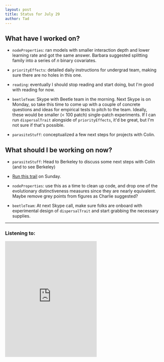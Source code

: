 ```yaml
---
layout: post
title: Status for July 29
author: Tad
---
```


## What have I worked on?

* `nodeProperties`: ran models with smaller interaction depth and lower learning rate and got the same answer. Barbara suggested splitting family into a series of _n_ binary covariates.

* `priorityEffects`: detailed daily instructions for undergrad team, making sure there are no holes in this one.

* `reading`: eventually I should stop reading and start doing, but I'm good with reading for now.

* `beetleTeam`: Skype with Beetle team in the morning. Next Skype is on Monday, so take this time to come up with a couple of concrete questions and ideas for empirical tests to pitch to the team. Ideally, these would be smaller (< 100 patch) single-patch experiments. If I can run `dispersalTrait` alongside of `priorityEffects`, it'd be great, but I'm not sure if that's possible.

* `parasiteStuff`: conceptualized a few next steps for projects with Colin.




## What should I be working on now?

* `parasiteStuff`: Head to Berkeley to discuss some next steps with Colin (and to see Berkeley)

* [Run this trail](http://tuleyome.org/trails/fiske-creek-trail/) on Sunday.

 * `nodeProperties`: use this as a time to clean up code, and drop one of the evolutionary distinctiveness measures since they are nearly equivalent. Maybe remove grey points from figures as Charlie suggested?

 * `beetleTeam`: At next Skype call, make sure folks are onboard with experimental design of `dispersalTrait` and start grabbing the necessary supplies.




---

### Listening to:
<iframe src="https://embed.spotify.com/?uri=spotify%3Atrack%3A46teAZdUBf6ANrouBFRyHP" width="300" height="380" frameborder="0" allowtransparency="true"></iframe>
 <i class='fa fa-code' style='color:pink'></i>
